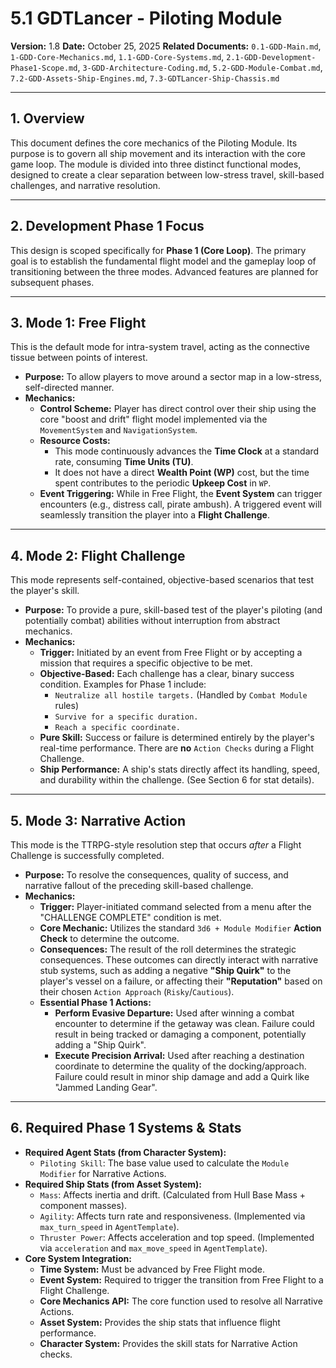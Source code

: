 # 5.1 GDTLancer - Piloting Module

**Version:** 1.8
**Date:** October 25, 2025
**Related Documents:** `0.1-GDD-Main.md`, `1-GDD-Core-Mechanics.md`, `1.1-GDD-Core-Systems.md`, `2.1-GDD-Development-Phase1-Scope.md`, `3-GDD-Architecture-Coding.md`, `5.2-GDD-Module-Combat.md`, `7.2-GDD-Assets-Ship-Engines.md`, `7.3-GDTLancer-Ship-Chassis.md`

---

## 1. Overview

This document defines the core mechanics of the Piloting Module. Its purpose is to govern all ship movement and its interaction with the core game loop. The module is divided into three distinct functional modes, designed to create a clear separation between low-stress travel, skill-based challenges, and narrative resolution.

---

## 2. Development Phase 1 Focus

This design is scoped specifically for **Phase 1 (Core Loop)**. The primary goal is to establish the fundamental flight model and the gameplay loop of transitioning between the three modes. Advanced features are planned for subsequent phases.

---

## 3. Mode 1: Free Flight

This is the default mode for intra-system travel, acting as the connective tissue between points of interest.

* **Purpose:** To allow players to move around a sector map in a low-stress, self-directed manner.
* **Mechanics:**
    * **Control Scheme:** Player has direct control over their ship using the core "boost and drift" flight model implemented via the `MovementSystem` and `NavigationSystem`.
    * **Resource Costs:**
        * This mode continuously advances the **Time Clock** at a standard rate, consuming **Time Units (TU)**.
        * It does not have a direct **Wealth Point (WP)** cost, but the time spent contributes to the periodic **Upkeep Cost** in `WP`.
    * **Event Triggering:** While in Free Flight, the **Event System** can trigger encounters (e.g., distress call, pirate ambush). A triggered event will seamlessly transition the player into a **Flight Challenge**.

---

## 4. Mode 2: Flight Challenge

This mode represents self-contained, objective-based scenarios that test the player's skill.

* **Purpose:** To provide a pure, skill-based test of the player's piloting (and potentially combat) abilities without interruption from abstract mechanics.
* **Mechanics:**
    * **Trigger:** Initiated by an event from Free Flight or by accepting a mission that requires a specific objective to be met.
    * **Objective-Based:** Each challenge has a clear, binary success condition. Examples for Phase 1 include:
        * `Neutralize all hostile targets.` (Handled by `Combat Module` rules)
        * `Survive for a specific duration.`
        * `Reach a specific coordinate.`
    * **Pure Skill:** Success or failure is determined entirely by the player's real-time performance. There are **no** `Action Checks` during a Flight Challenge.
    * **Ship Performance:** A ship's stats directly affect its handling, speed, and durability within the challenge. (See Section 6 for stat details).

---

## 5. Mode 3: Narrative Action

This mode is the TTRPG-style resolution step that occurs *after* a Flight Challenge is successfully completed.

* **Purpose:** To resolve the consequences, quality of success, and narrative fallout of the preceding skill-based challenge.
* **Mechanics:**
    * **Trigger:** Player-initiated command selected from a menu after the "CHALLENGE COMPLETE" condition is met.
    * **Core Mechanic:** Utilizes the standard `3d6 + Module Modifier` **Action Check** to determine the outcome.
    * **Consequences:** The result of the roll determines the strategic consequences. These outcomes can directly interact with narrative stub systems, such as adding a negative **"Ship Quirk"** to the player's vessel on a failure, or affecting their **"Reputation"** based on their chosen `Action Approach` (`Risky`/`Cautious`).
    * **Essential Phase 1 Actions:**
        * **Perform Evasive Departure:** Used after winning a combat encounter to determine if the getaway was clean. Failure could result in being tracked or damaging a component, potentially adding a "Ship Quirk".
        * **Execute Precision Arrival:** Used after reaching a destination coordinate to determine the quality of the docking/approach. Failure could result in minor ship damage and add a Quirk like "Jammed Landing Gear".

---

## 6. Required Phase 1 Systems & Stats

* **Required Agent Stats (from Character System):**
    * `Piloting Skill`: The base value used to calculate the `Module Modifier` for Narrative Actions.
* **Required Ship Stats (from Asset System):**
    * `Mass`: Affects inertia and drift. (Calculated from Hull Base Mass + component masses).
    * `Agility`: Affects turn rate and responsiveness. (Implemented via `max_turn_speed` in `AgentTemplate`).
    * `Thruster Power`: Affects acceleration and top speed. (Implemented via `acceleration` and `max_move_speed` in `AgentTemplate`).
* **Core System Integration:**
    * **Time System:** Must be advanced by Free Flight mode.
    * **Event System:** Required to trigger the transition from Free Flight to a Flight Challenge.
    * **Core Mechanics API:** The core function used to resolve all Narrative Actions.
    * **Asset System:** Provides the ship stats that influence flight performance.
    * **Character System:** Provides the skill stats for Narrative Action checks.
